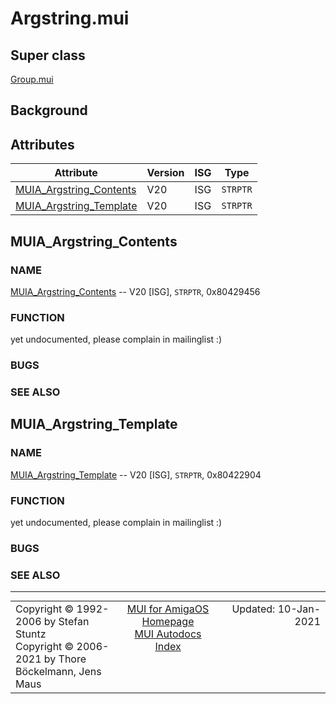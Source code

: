 # Argstring.mui
## Super class
[Group.mui](MUI_Group.md)
## Background
## Attributes
Attribute|Version|ISG|Type
---------|-------|---|----
[MUIA_Argstring_Contents](MUI_Argstring.md/#MUIA_Argstring_Contents)|V20|ISG|`STRPTR`
[MUIA_Argstring_Template](MUI_Argstring.md/#MUIA_Argstring_Template)|V20|ISG|`STRPTR`

## MUIA_Argstring_Contents
### NAME
[MUIA_Argstring_Contents](MUI_Argstring.md/#MUIA_Argstring_Contents) -- V20 [ISG], `STRPTR`, 0x80429456

### FUNCTION
yet undocumented, please complain in mailinglist :)

### BUGS

### SEE ALSO


## MUIA_Argstring_Template
### NAME
[MUIA_Argstring_Template](MUI_Argstring.md/#MUIA_Argstring_Template) -- V20 [ISG], `STRPTR`, 0x80422904

### FUNCTION
yet undocumented, please complain in mailinglist :)

### BUGS

### SEE ALSO


----
<table class='compact' style='border: none; border-spacing: 0px; margin: 0px' width='100%'>
<tr>
<td style='text-align: left; vertical-align: top' width='33%'>Copyright &copy 1992-2006 by Stefan Stuntz<br>Copyright &copy 2006-2021 by Thore B&ouml;ckelmann, Jens Maus</TD>
<td style='text-align: center; vertical-align: top' width='33%'>
<a href=http://github.com/amiga-mui/muidev>MUI for AmigaOS Homepage</a><br>
<a href=http://github.com/amiga-mui/muidev/autodocs/autodocs.md>MUI Autodocs Index</a>
</td>
<td style='text-align: right; vertical-align: top' width='33%'>Updated: 10-Jan-2021</td>
</tr>
</table>

